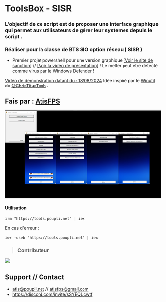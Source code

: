 # ToolsBox - SISR
### L'objectif de ce script est de proposer une interface graphique qui permet aux utilisateurs de gérer leur systemes depuis le script .

### Réaliser pour la classe de BTS SIO option réseau ( SISR ) 


 - Premier projet powershell pour une version graphique [[Voir le site de sanction]](https://sanction.poupli.net/) // [[Voir la vidéo de présentation]](https://youtu.be/OEgyy4pWTbY)
! Le melter peut etre detecté comme virus par le Windows Defender !

[Vidéo de demonstration datant du : 18/08/2024](https://youtu.be/L1_GAO6FuoM)
Idée inspiré par le [Winutil](https://github.com/ChrisTitusTech/winutil) de [@ChrisTitusTech](https://github.com/ChrisTitusTech) . 
## Fais par : [AtisFPS](https://atis.poupli.net)
![screen-tools](./upload/presentation.png)


#### Utilisation 
```
irm "https://tools.poupli.net" | iex
```
En cas d'erreur : 
```
iwr -useb "https://tools.poupli.net" | iex
```

>### Contributeur 
<a href="https://github.com/AtisFPS/ToolsBox/graphs/contributors">
  <img src="https://contrib.rocks/image?repo=AtisFPS/ToolsBox" />
</a>

## Support // Contact
- atis@poupli.net // atisfps@gmail.com
- https://discord.com/invite/sSYEQUcwtf
